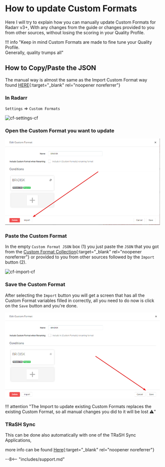 # How to update Custom Formats

Here I will try to explain how you can manually update Custom Formats for Radarr v3+, With any changes from the guide or changes provided to you from other sources, without losing the scoring in your Quality Profile.

!!! info "Keep in mind Custom Formats are made to fine tune your Quality Profile.<br>Generally, quality trumps all"

## How to Copy/Paste the JSON

The manual way is almost the same as the Import Custom Format way found [HERE](/Radarr/Radarr-import-custom-formats/){:target="_blank" rel="noopener noreferrer"}

### In Radarr

`Settings` => `Custom Formats`

![cf-settings-cf](images/cf-settings-cf.png)

### Open the Custom Format you want to update

![!Import To Update](images/cf-import-to-update.png)

### Paste the Custom Format

In the empty `Custom Format JSON` box (1) you just paste the `JSON` that you got from the [Custom Format Collection](/Radarr/Radarr-collection-of-custom-formats/){:target="_blank" rel="noopener noreferrer"} or provided to you from other sources followed by the `Import` button (2).

![cf-import-cf](images/cf-import-cf.png)

### Save the Custom Format

After selecting the `Import` button you will get a screen that has all the Custom Format variables filled in correctly, all you need to do now is click on the `Save` button and you're done.

![cf-import-done](images/cf-import-done.png)

!!! attention "The Import to update existing Custom Formats replaces the existing Custom Format, so all manual changes you did to it will be lost :warning:"

### TRaSH Sync

This can be done also automatically with one of the TRaSH Sync Applications,

more info can be found [Here](/Misc/trash-sync/){:target="_blank" rel="noopener noreferrer"}

--8<-- "includes/support.md"
